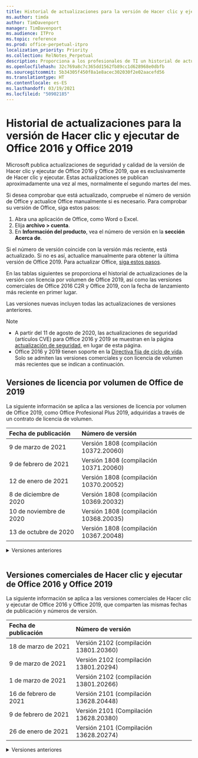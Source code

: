 ```yaml
---
title: Historial de actualizaciones para la versión de Hacer clic y ejecutar de Office 2016 y Office 2019
ms.author: timda
author: TimDavenport
manager: TimDavenport
ms.audience: ITPro
ms.topic: reference
ms.prod: office-perpetual-itpro
localization_priority: Priority
ms.collection: RelNotes_Perpetual
description: Proporciona a los profesionales de TI un historial de actualizaciones para las versiones permanentes de Office 2016 y Office 2019 que usan Hacer clic y ejecutar.
ms.openlocfilehash: 32c769a8c7c365dd1562fb89cc1d628968e0dbfb
ms.sourcegitcommit: 5b34305f450f8a1e8acec302030f2e02aacefd56
ms.translationtype: HT
ms.contentlocale: es-ES
ms.lasthandoff: 03/19/2021
ms.locfileid: "50902185"
---
```

# <a name="update-history-for-office-2016-c2r-and-office-2019"></a>Historial de actualizaciones para la versión de Hacer clic y ejecutar de Office 2016 y Office 2019

Microsoft publica actualizaciones de seguridad y calidad de la versión de Hacer clic y ejecutar de Office 2016 y Office 2019, que es exclusivamente de Hacer clic y ejecutar. Estas actualizaciones se publican aproximadamente una vez al mes, normalmente el segundo martes del mes.

Si desea comprobar que está actualizado, compruebe el número de versión de Office y actualice Office manualmente si es necesario. Para comprobar su versión de Office, siga estos pasos:

  1.    Abra una aplicación de Office, como Word o Excel.
  2.    Elija **archivo > cuenta**.
  3.    En **Información del producto**, vea el número de versión en la **sección Acerca de**.

Si el número de versión coincide con la versión más reciente, está actualizado. Si no es así, actualice manualmente para obtener la última versión de Office 2019. Para actualizar Office, [siga estos pasos](https://support.office.com/article/2ab296f3-7f03-43a2-8e50-46de917611c5).


En las tablas siguientes se proporciona el historial de actualizaciones de la versión con licencia por volumen de Office 2019, así como las versiones comerciales de Office 2016 C2R y Office 2019, con la fecha de lanzamiento más reciente en primer lugar.

Las versiones nuevas incluyen todas las actualizaciones de versiones anteriores.


 > [!NOTE]
> - A partir del 11 de agosto de 2020, las actualizaciones de seguridad (artículos CVE) para Office 2016 y 2019 se muestran en la página [actualización de seguridad](https://docs.microsoft.com/officeupdates/microsoft365-apps-security-updates), en lugar de esta página. 
> - Office 2016 y 2019 tienen soporte en la [Directiva fija de ciclo de vida](https://docs.microsoft.com/lifecycle/policies/fixed). Solo se admiten las versiones comerciales y con licencia de volumen más recientes que se indican a continuación.


## <a name="volume-licensed-versions-of-office-2019"></a>Versiones de licencia por volumen de Office de 2019
La siguiente información se aplica a las versiones de licencia por volumen de Office 2019, como Office Profesional Plus 2019, adquiridas a través de un contrato de licencia de volumen.

[//]: # (NO QUITAR EL INICIO DE LA TABLA DE LICENCIAS POR VOLUMEN)


|**Fecha de publicación**|**Número de versión**|
|:-----|:-----|
|9 de marzo de 2021|Versión 1808 (compilación 10372.20060)|
|9 de febrero de 2021|Versión 1808 (compilación 10371.20060)|
|12 de enero de 2021|Versión 1808 (compilación 10370.20052)|
|8 de diciembre de 2020|Versión 1808 (compilación 10369.20032)|
|10 de noviembre de 2020|Versión 1808 (compilación 10368.20035)|
|13 de octubre de 2020|Versión 1808 (compilación 10367.20048)|


[//]: # (NO QUITAR EL FINAL DE LA TABLA DE LICENCIAS POR VOLUMEN)

<details>
<summary>Versiones anteriores</summary>
 

[//]: # (NO QUITAR EL INICIO DE LA ANTIGUA TABLA DE LICENCIAS POR VOLUMEN)


|**Fecha de publicación**|**Número de versión**|
|:-----|:-----|
|8 de septiembre de 2020|Versión 1808 (compilación 10366.20016)|
|11 de agosto de 2020|Versión 1808 (compilación 10364.20059)|
|14 de julio de 2020   |Versión 1808 (Compilación 10363.20015)  |
|9 de junio de 2020   |Versión 1808 (compilación 10361.20002)  |
|12 de mayo de 2020   |Versión 1808 (compilación 10359.20023)  |
|14 de abril de 2020   |Versión 1808 (compilación 10358.20061)  |
|10 de marzo de 2020   |Versión 1808 (compilación 10357.20081)  |
|11 de febrero de 2020   |Versión 1808 (compilación 10356.20006)  |


[//]: # (NO QUITAR EL FINAL DE LA ANTIGUA TABLA DE LICENCIAS POR VOLUMEN)

</details>


<br/>

## <a name="retail-versions-of-office-2016-c2r-and-office-2019"></a>Versiones comerciales de Hacer clic y ejecutar de Office 2016 y Office 2019
La siguiente información se aplica a las versiones comerciales de Hacer clic y ejecutar de Office 2016 y Office 2019, que comparten las mismas fechas de publicación y números de versión.

[//]: # (NO QUITAR EL INICIO DE LA TABLA DE VENTAS AL POR MENOR)


|**Fecha de publicación**|**Número de versión**|
|:-----|:-----|
|18 de marzo de 2021|Versión 2102 (compilación 13801.20360)|
|9 de marzo de 2021|Versión 2102 (compilación 13801.20294)|
|1 de marzo de 2021|Versión 2102 (compilación 13801.20266)|
|16 de febrero de 2021|Versión 2101 (compilación 13628.20448)|
|9 de febrero de 2021|Versión 2101 (Compilación 13628.20380)|
|26 de enero de 2021|Versión 2101 (Compilación 13628.20274)|


[//]: # (NO QUITAR EL FINAL DE LA TABLA DE VENTAS AL POR MENOR)

<details>
<summary>Versiones anteriores</summary>
 

[//]: # (NO QUITAR EL INICIO DE LA ANTIGUA TABLA DE VENTAS AL POR MENOR)


|**Fecha de publicación**|**Número de versión**|
|:-----|:-----|
|21 de enero de 2021|Versión 2012 (compilación 13530.20440)|
|12 de enero de 2021|Versión 2012 (compilación 13530.20376)|
|5 de enero de 2021|Versión 2012 (compilación 13530.20316)|
|21 de diciembre de 2020|Versión 2011 (compilación 13426.20404)|
|8 de diciembre de 2020|Versión 2011 (compilación 13426.20332)|
|2 de diciembre de 2020|Versión 2011 (compilación 13426.20308)|
|30 de noviembre de 2020|Versión 2011 (compilación 13426.20294)|
|23 de noviembre de 2020|Versión 2011 (compilación 13426.20274)|
|17 de noviembre de 2020|Versión 2010 (compilación 13328.20408)|
|10 de noviembre de 2020|Versión 2010 (compilación 13328.20356)|
|27 de octubre de 2020|Versión 2010 (compilación 13328.20292)|
|21 de octubre de 2020|Versión 2009 (compilación 13231.20418)|
|13 de octubre de 2020|Versión 2009 (compilación 13231.20390)|
|8 de octubre de 2020|Versión 2009 (compilación 13231.20368)|
|28 de septiembre de 2020|Versión 2009 (Compilación 13231.20262)|
|22 de septiembre de 2020|Versión 2008 (Compilación 13127.20508)|
|9 de septiembre de 2020|Versión 2008 (Compilación 13127.20408)|
|31 de agosto de 2020|Versión 2008 (compilación 13127.20296)|
|25 de agosto de 2020|Versión 2007 (compilación 13029.20460)|
|11 de agosto de 2020|Versión 2007 (compilación 13029.20344)|
|30 de julio de 2020|Versión 2007 (compilación 13029.20308)  |
|28 de julio de 2020|Versión 2006 (compilación 13001.20498)  |
|14 de julio de 2020|Versión 2006 (Compilación 13001.20384)  |
|30 de junio de 2020|Versión 2006 (compilación 13001.20266)  |
|24 de junio de 2020|Versión 2005 (compilación 12827.20470)  |
|9 de junio de 2020|Versión 2005 (compilación 12827.20336)  |
|2 de junio de 2020|Versión 2005 (compilación 12827.20268)  |
|21 de mayo de 2020|Versión 2004 (compilación 12730.20352)  |
|12 de mayo de 2020|Versión 2004 (compilación 12730.20270)  |
|4 de mayo de 2020|Versión 2004 (Compilación 12730.20250)  |
|29 de abril de 2020|Versión 2004 (compilación 12730.20236)  |
|15 de abril de 2020|Versión 2003 (compilación 12624.20466)  |
|14 de abril de 2020|Versión 2003 (compilación 12624.20442)  |
|31 de marzo de 2020|Versión 2003 (compilación 12624.20382)  |
|25 de marzo de 2020|Versión 2003 (compilación 12624.20320)  |
|10 de marzo de 2020|Versión 2002 (compilación 12527.20278)  |
|1 de marzo de 2020   |Versión 2002 (compilación 12527.20242)  |


[//]: # (NO QUITAR EL FINAL DE LA ANTIGUA TABLA DE VENTAS AL POR MENOR)


</details>






